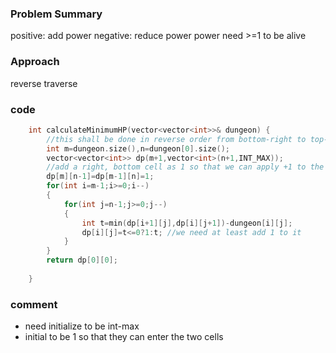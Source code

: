 ### Problem Summary
positive: add power
negative: reduce power
power need >=1 to be alive

### Approach
reverse traverse

### code
```cpp
    int calculateMinimumHP(vector<vector<int>>& dungeon) {
        //this shall be done in reverse order from bottom-right to top-left
        int m=dungeon.size(),n=dungeon[0].size();
        vector<vector<int>> dp(m+1,vector<int>(n+1,INT_MAX));
        //add a right, bottom cell as 1 so that we can apply +1 to the min
        dp[m][n-1]=dp[m-1][n]=1;
        for(int i=m-1;i>=0;i--)
        {
            for(int j=n-1;j>=0;j--)
            {
                int t=min(dp[i+1][j],dp[i][j+1])-dungeon[i][j];
                dp[i][j]=t<=0?1:t; //we need at least add 1 to it
            }
        }
        return dp[0][0];
        
    }
```

### comment
- need initialize to be int-max
- initial to be 1 so that they can enter the two cells
